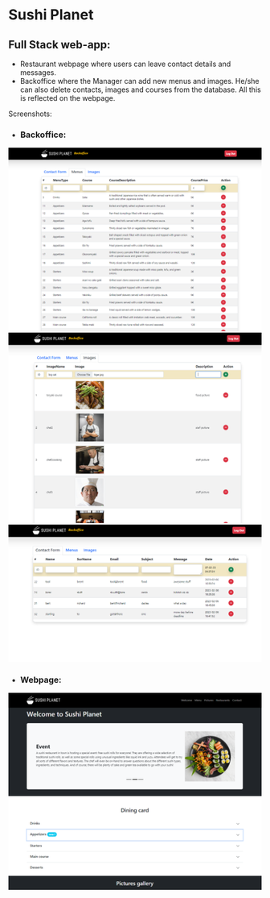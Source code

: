 # Sushi Planet
## Full Stack web-app:
- Restaurant webpage where users can leave contact details and messages. 
- Backoffice where the Manager can add new menus and images. He/she can also delete contacts, images and courses from the database. All this is reflected on the webpage.

Screenshots:

- ### **Backoffice:**
![backoffice](/application/source/images/screenshot%20backend.PNG)
![backoffice](/application/source/images/screenshot%20backoffice2.PNG)
![backoffice](/application/source/images/screenshot%20backoffice3.PNG)



- ### **Webpage:**

![webpage](/application/source/images/screenshot%20webpage.PNG)





